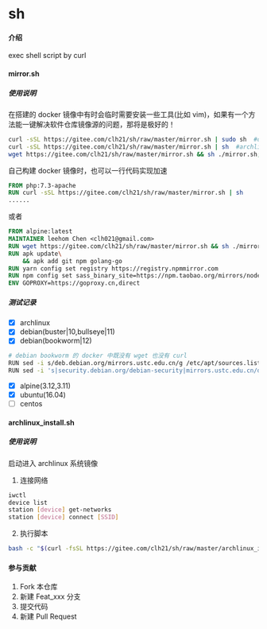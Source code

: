 # sh

#### 介绍
exec shell script by curl

#### mirror.sh

##### 使用说明
在搭建的 docker 镜像中有时会临时需要安装一些工具(比如 vim)，如果有一个方法能一键解决软件仓库镜像源的问题，那将是极好的！

```sh
curl -sSL https://gitee.com/clh21/sh/raw/master/mirror.sh | sudo sh  #debian...
curl -sSL https://gitee.com/clh21/sh/raw/master/mirror.sh | sh  #archlinux...
wget https://gitee.com/clh21/sh/raw/master/mirror.sh && sh ./mirror.sh; rm -f mirror.sh #alpine...
```
自己构建 docker 镜像时，也可以一行代码实现加速
```Dockerfile
FROM php:7.3-apache
RUN curl -sSL https://gitee.com/clh21/sh/raw/master/mirror.sh | sh
......
```
或者

```Dockerfile
FROM alpine:latest
MAINTAINER leehom Chen <clh021@gmail.com>
RUN wget https://gitee.com/clh21/sh/raw/master/mirror.sh && sh ./mirror.sh; rm -f mirror.sh
RUN apk update\
    && apk add git npm golang-go
RUN yarn config set registry https://registry.npmmirror.com
RUN npm config set sass_binary_site=https://npm.taobao.org/mirrors/node-sass
ENV GOPROXY=https://goproxy.cn,direct
```
##### 测试记录
- [x] archlinux
- [x] debian(buster|10,bullseye|11)
- [x] debian(bookworm|12)
```bash
# debian bookworm 的 docker 中既没有 wget 也没有 curl
RUN sed -i s/deb.debian.org/mirrors.ustc.edu.cn/g /etc/apt/sources.list.d/debian.sources
RUN sed -i 's|security.debian.org/debian-security|mirrors.ustc.edu.cn/debian-security|g /etc/apt/sources.list.d/debian.sources
```
- [x] alpine(3.12,3.11)
- [x] ubuntu(16.04)
- [ ] centos

#### archlinux_install.sh

##### 使用说明
启动进入 archlinux 系统镜像
1. 连接网络
```sh
iwctl
device list
station [device] get-networks
station [device] connect [SSID]
```
2. 执行脚本
```sh
bash -c "$(curl -fsSL https://gitee.com/clh21/sh/raw/master/archlinux_install.sh)"
```

#### 参与贡献

1.  Fork 本仓库
2.  新建 Feat_xxx 分支
3.  提交代码
4.  新建 Pull Request